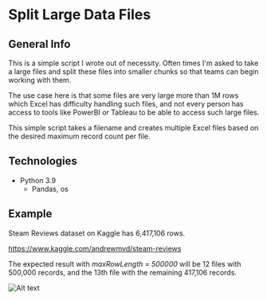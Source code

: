 # Split Large Data Files

## General Info
This is a simple script I wrote out of necessity. Often times I'm asked to take a large files and split these files into smaller chunks so that teams can begin working with them.

The use case here is that some files are very large more than 1M rows which Excel has difficulty handling such files, and not every person has access to tools like PowerBI or Tableau to be able to access such large files.

This simple script takes a filename and creates multiple Excel files based on the desired maximum record count per file.

## Technologies
- Python 3.9
  - Pandas, os

## Example
Steam Reviews dataset on Kaggle has 6,417,106 rows. 

https://www.kaggle.com/andrewmvd/steam-reviews

The expected result with *maxRowLength = 500000* will be 12 files with 500,000 records, and the 13th file with the remaining 417,106 records.

![Alt text](/../main/output_example.png?raw=true "Output")
